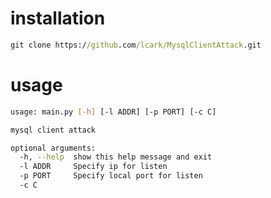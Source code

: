 installation
===================
```cmd
git clone https://github.com/lcark/MysqlClientAttack.git
```
usage
==================
```bash
usage: main.py [-h] [-l ADDR] [-p PORT] [-c C]

mysql client attack

optional arguments:
  -h, --help  show this help message and exit
  -l ADDR     Specify ip for listen
  -p PORT     Specify local port for listen
  -c C
```
